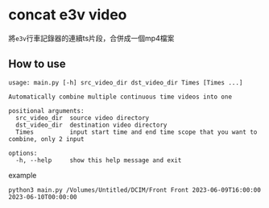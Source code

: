 # concat e3v video

將`e3v`行車記錄器的連續ts片段，合併成一個mp4檔案

## How to use

```
usage: main.py [-h] src_video_dir dst_video_dir Times [Times ...]

Automatically combine multiple continuous time videos into one

positional arguments:
  src_video_dir  source video directory
  dst_video_dir  destination video directory
  Times          input start time and end time scope that you want to combine, only 2 input

options:
  -h, --help     show this help message and exit
```

example
```
python3 main.py /Volumes/Untitled/DCIM/Front Front 2023-06-09T16:00:00 2023-06-10T00:00:00
```
